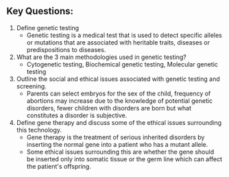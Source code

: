 ## Key Questions: 

1) Define genetic testing
	- Genetic testing is a medical test that is used to detect specific alleles or mutations that are associated with heritable traits, diseases or predispositions to diseases.
2) What are the 3 main methodologies used in genetic testing?
	- Cytogenetic testing, Biochemical genetic testing, Molecular genetic testing
3) Outline the social and ethical issues associated with genetic testing and screening.
	- Parents can select embryos for the sex of the child, frequency of abortions may increase due to the knowledge of potential genetic disorders, fewer children with disorders are born but what constitutes a disorder is subjective.
4) Define gene therapy and discuss some of the ethical issues surrounding this technology.
	- Gene therapy is the treatment of serious inherited disorders by inserting the normal gene into a patient who has a mutant allele.
	- Some ethical issues surrounding this are whether the gene should be inserted only into somatic tissue or the germ line which can affect the patient's offspring.
